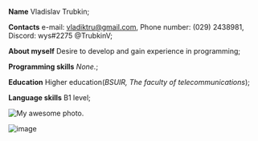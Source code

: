 **Name** Vladislav Trubkin;

**Contacts** e-mail: vladiktru@gmail.com, Phone number: (029) 2438981, Discord: wys#2275 @TrubkinV;

**About myself** Desire to develop and gain experience in programming;

**Programming skills** _None._;

**Education** Higher education(*BSUIR, The faculty of telecommunications*);

**Language skills** B1 level;

![My awesome photo](/uploads/14c634e8dbe5710f5bfc8db895bc604c/image.png).

![image](/uploads/14c634e8dbe5710f5bfc8db895bc604c/image.png)
